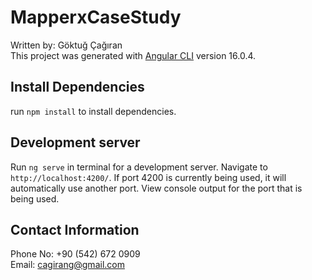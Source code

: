 # MapperxCaseStudy

Written by: Göktuğ Çağıran <br/>
This project was generated with [Angular CLI](https://github.com/angular/angular-cli) version 16.0.4.

## Install Dependencies

run `npm install` to install dependencies.

## Development server

Run `ng serve` in terminal for a development server. Navigate to `http://localhost:4200/`. If port 4200 is currently being used, it will automatically use another port. View console output for the port that is being used.

## Contact Information

Phone No: +90 (542) 672 0909 <br/>
Email: cagirang@gmail.com

